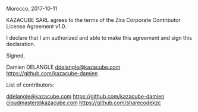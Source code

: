 Morocco, 2017-10-11

KAZACUBE SARL agrees to the terms of the Zira Corporate Contributor License
Agreement v1.0.

I declare that I am authorized and able to make this agreement and sign this
declaration.

Signed,

Damien DELANGLE ddelangle@kazacube.com https://github.com/kazacube-damien

List of contributors:

ddelangle@kazacube.com https://github.com/kazacube-damien
cloudmaster@kazacube.com https://github.com/sharecodekzc

